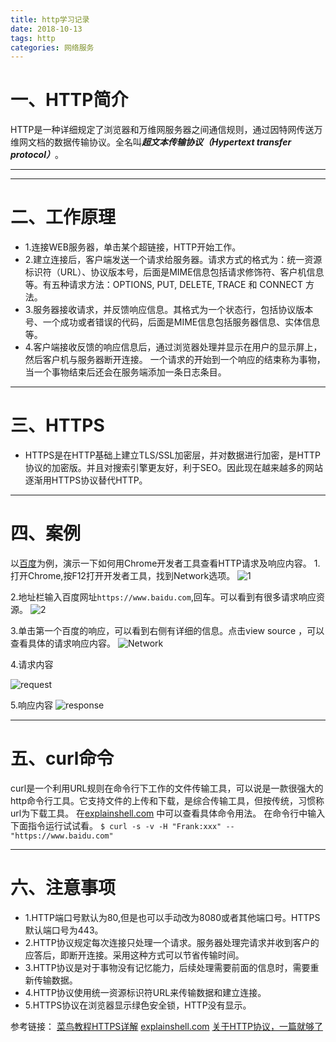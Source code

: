 ```yaml
---
title: http学习记录
date: 2018-10-13 
tags: http
categories: 网络服务
---
```

# 一、HTTP简介
  HTTP是一种详细规定了浏览器和万维网服务器之间通信规则，通过因特网传送万维网文档的数据传输协议。全名叫***超文本传输协议（Hypertext transfer protocol）***。

---
---
# 二、工作原理
  * 1.连接WEB服务器，单击某个超链接，HTTP开始工作。
  * 2.建立连接后，客户端发送一个请求给服务器。请求方式的格式为：统一资源标识符（URL）、协议版本号，后面是MIME信息包括请求修饰符、客户机信息等。有五种请求方法：OPTIONS, PUT, DELETE, TRACE 和 CONNECT 方法。
  * 3.服务器接收请求，并反馈响应信息。其格式为一个状态行，包括协议版本号、一个成功或者错误的代码，后面是MIME信息包括服务器信息、实体信息等。
  * 4.客户端接收反馈的响应信息后，通过浏览器处理并显示在用户的显示屏上，然后客户机与服务器断开连接。
    一个请求的开始到一个响应的结束称为事物，当一个事物结束后还会在服务端添加一条日志条目。

---

# 三、HTTPS
  * HTTPS是在HTTP基础上建立TLS/SSL加密层，并对数据进行加密，是HTTP协议的加密版。并且对搜索引擎更友好，利于SEO。因此现在越来越多的网站逐渐用HTTPS协议替代HTTP。 
---

# 四、案例 
  以[百度](https://www.baidu.com)为例，演示一下如何用Chrome开发者工具查看HTTP请求及响应内容。
  1.打开Chrome,按F12打开开发者工具，找到Network选项。
![1](../http学习记录/1.png)

  2.地址栏输入百度网址`https://www.baidu.com`,回车。可以看到有很多请求响应资源。
![2](../http学习记录/2.png)

  3.单击第一个百度的响应，可以看到右侧有详细的信息。点击view source ，可以查看具体的请求响应内容。
![Network](../http学习记录/3.png)

  4.请求内容

![request](../http学习记录/request.png)

  5.响应内容
![response](../http学习记录/response.png)

---

# 五、curl命令
  curl是一个利用URL规则在命令行下工作的文件传输工具，可以说是一款很强大的http命令行工具。它支持文件的上传和下载，是综合传输工具，但按传统，习惯称url为下载工具。
  在[explainshell.com](https://explainshell.com/) 中可以查看具体命令用法。
  在命令行中输入下面指令运行试试看。
   ` $ curl -s -v -H "Frank:xxx" --  "https://www.baidu.com" ` 

---

# 六、注意事项
  * 1.HTTP端口号默认为80,但是也可以手动改为8080或者其他端口号。HTTPS默认端口号为443。
  * 2.HTTP协议规定每次连接只处理一个请求。服务器处理完请求并收到客户的应答后，即断开连接。采用这种方式可以节省传输时间。
  * 3.HTTP协议是对于事物没有记忆能力，后续处理需要前面的信息时，需要重新传输数据。
  * 4.HTTP协议使用统一资源标识符URL来传输数据和建立连接。
  * 5.HTTPS协议在浏览器显示绿色安全锁，HTTP没有显示。

参考链接：
[菜鸟教程HTTPS详解](http://www.runoob.com/http/http-messages.html)
[explainshell.com](https://explainshell.com/)
[关于HTTP协议，一篇就够了](https://www.cnblogs.com/ranyonsue/p/5984001.html)